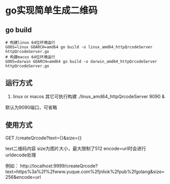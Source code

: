 # go实现简单生成二维码

## go build
```shell script
# 构建linux 64位环境运行
GOOS=linux GOARCH=amd64 go build -o linux_amd64_httpQrcodeServer httpQrcodeServer.go
# 构建macos 64位环境运行
GOOS=darwin GOARCH=amd64 go build -o darwin_amd64_httpQrcodeServer httpQrcodeServer.go

```

## 运行方式
1. linux or macos 其它可执行构建
./linux_amd64_httpQrcodeServer 9090 &

默认为9090端口，可省略

## 使用方式

GET /createQrcode?text={}&size={}

text二维码内容
size为图片大小，最大限制了512
encode=url时会进行urldecode处理

例如：
http://localhost:9999/createQrcode?text=https%3a%2f%2fwww.yuque.com%2fjnliok%2fpub%2fgolang&size=256&encode=url

